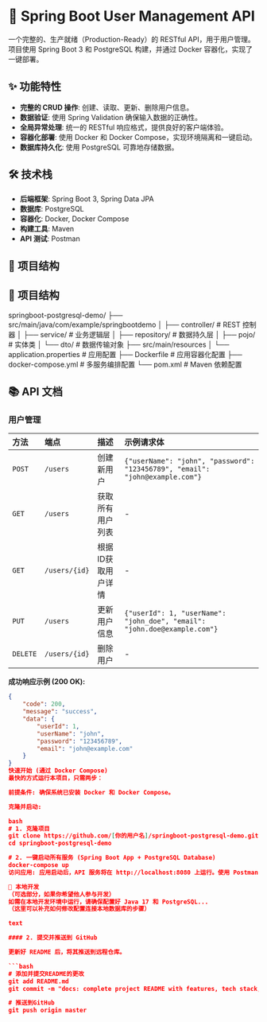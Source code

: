 # 🚀 Spring Boot User Management API

一个完整的、生产就绪（Production-Ready）的 RESTful API，用于用户管理。项目使用 Spring Boot 3 和 PostgreSQL 构建，并通过 Docker 容器化，实现了一键部署。

## ✨ 功能特性

- **完整的 CRUD 操作**: 创建、读取、更新、删除用户信息。
- **数据验证**: 使用 Spring Validation 确保输入数据的正确性。
- **全局异常处理**: 统一的 RESTful 响应格式，提供良好的客户端体验。
- **容器化部署**: 使用 Docker 和 Docker Compose，实现环境隔离和一键启动。
- **数据库持久化**: 使用 PostgreSQL 可靠地存储数据。

## 🛠 技术栈

- **后端框架**: Spring Boot 3, Spring Data JPA
- **数据库**: PostgreSQL
- **容器化**: Docker, Docker Compose
- **构建工具**: Maven
- **API 测试**: Postman

## 📁 项目结构
## 📁 项目结构
springboot-postgresql-demo/
├── src/main/java/com/example/springbootdemo
│ ├── controller/ # REST 控制器
│ ├── service/ # 业务逻辑层
│ ├── repository/ # 数据持久层
│ ├── pojo/ # 实体类
│ └── dto/ # 数据传输对象
├── src/main/resources
│ └── application.properties # 应用配置
├── Dockerfile # 应用容器化配置
├── docker-compose.yml # 多服务编排配置
└── pom.xml # Maven 依赖配置


## 📚 API 文档

### 用户管理

| 方法 | 端点 | 描述 | 示例请求体 |
|:-----|:-----|:-----|:-----------|
| `POST` | `/users` | 创建新用户 | `{"userName": "john", "password": "123456789", "email": "john@example.com"}` |
| `GET` | `/users` | 获取所有用户列表 | - |
| `GET` | `/users/{id}` | 根据ID获取用户详情 | - |
| `PUT` | `/users` | 更新用户信息 | `{"userId": 1, "userName": "john_doe", "email": "john.doe@example.com"}` |
| `DELETE` | `/users/{id}` | 删除用户 | - |

**成功响应示例 (200 OK):**
```json
{
    "code": 200,
    "message": "success",
    "data": {
        "userId": 1,
        "userName": "john",
        "password": "123456789",
        "email": "john@example.com"
    }
}
快速开始 (通过 Docker Compose)
最快的方式运行本项目，只需两步：

前提条件: 确保系统已安装 Docker 和 Docker Compose。

克隆并启动:

bash
# 1. 克隆项目
git clone https://github.com/[你的用户名]/springboot-postgresql-demo.git
cd springboot-postgresql-demo

# 2. 一键启动所有服务 (Spring Boot App + PostgreSQL Database)
docker-compose up
访问应用: 应用启动后，API 服务将在 http://localhost:8080 上运行。使用 Postman 或任何 HTTP 客户端测试上述 API 接口。

📝 本地开发
（可选部分，如果你希望他人参与开发）
如需在本地开发环境中运行，请确保配置好 Java 17 和 PostgreSQL...
（这里可以补充如何修改配置连接本地数据库的步骤）

text

#### 2. 提交并推送到 GitHub

更新好 README 后，将其推送到远程仓库。

```bash
# 添加并提交README的更改
git add README.md
git commit -m "docs: complete project README with features, tech stack, API docs, and setup instructions"

# 推送到GitHub
git push origin master
